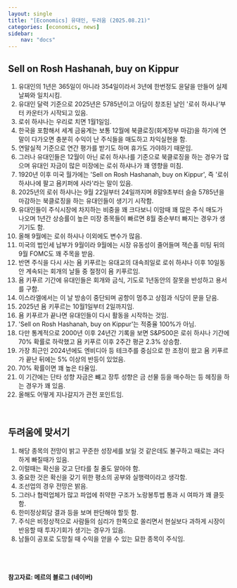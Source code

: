 ```yaml
---
layout: single
title: "[Economics] 유대인, 두려움 (2025.08.21)"
categories: [economics, news]
sidebar:
    nav: "docs"
---
```


## Sell on Rosh Hashanah, buy on Kippur
1. 유대인의 1년은 365일이 아니라 354일이라서 3년에 한번정도 윤달을 만들어 실제 날짜와 일치시킴.
1. 유대인 달력 기준으로 2025년은 5785년이고 아담이 창조된 날인 '로쉬 하샤나'부터 카운터가 시작되고 있음.
1. 로쉬 하샤나는 우리로 치면 1월1일임.
1. 한국을 포함해서 세계 금융계는 보통 12월에 북클로징(회계장부 마감)을 하기에 연말이 다가오면 충분히 수익이 난 주식들을 매도하고 차익실현을 함.
1. 연말실적 기준으로 연간 평가를 받기도 하며 휴가도 가야하기 때문임.
1. 그러나 유대인들은 12월이 아닌 로쉬 하샤나를 기준으로 북클로징을 하는 경우가 많으며 유대인 자금이 많은 미장에는 로쉬 하샤나가 꽤 영향을 미침.
1. 1920년 이후 미국 월가에는 'Sell on Rosh Hashanah, buy on Kippur', 즉 '로쉬 하샤나에 팔고 욤키퍼에 사라'라는 말이 있음.
1. 2025년의 로쉬 하샤나는 9월 22일부터 24일까지며 8말9초부터 슬슬 5785년을 마감하는 북클로징을 하는 유대인들이 생기기 시작함.
1. 유대인들이 주식시장에 차지하는 비중을 꽤 크다보니 이맘때 꽤 많은 주식 매도가 나오며 1년간 상승률이 높은 미장 종목들이 빠르면 8월 중순부터 빠지는 경우가 생기기도 함.
1. 올해 9월에는 로쉬 하샤나 이외에도 변수가 많음.
1. 미국의 법인세 납부가 9월이라 9월에는 시장 유동성이 줄어들며 잭슨홀 미팅 뒤의 9월 FOMC도 꽤 주목을 받음.
1. 반면 주식을 다시 사는 욤 키푸르는 유대교의 대속죄일로 로쉬 하샤나 이후 10일동안 계속되는 회개의 날들 중 절정이 욤 키푸르임.
1. 욤 키푸르 기간에 유대인들은 회개와 금식, 기도로 1년동안의 잘못을 반성하고 용서를 구함.
1. 이스라엘에서는 이 날 방송이 중단되며 공항이 멈추고 상점과 식당이 문을 닫음.
1. 2025년 욤 키푸르는 10월1일부터 2일까지임.
1. 욤 키푸르가 끝나면 유대인들이 다시 활동을 시작하는 것임.
1. 'Sell on Rosh Hashanah, buy on Kippur'는 적중율 100%가 아님.
1. 다만 통계적으로 2000년 이후 24년간 기록을 보면 S&P500은 로쉬 하샤나 기간에 70% 확률로 하락했고 욤 키푸르 이후 2주간 평균 2.3% 상승함.
1. 가장 최근인 2024년에도 엔비디아 등 테크주를 중심으로 한 조정이 왔고 욤 키푸르가 끝난 뒤에는 5% 이상의 반등이 있었음.
1. 70% 확률이면 꽤 높은 타율임.
1. 이 기간에는 단타 성향 자금은 뺴고 장투 성향은 금 선물 등을 매수하는 등 헤징을 하는 경우가 꽤 있음.
1. 올해도 어떻게 지나갈지가 관전 포인트임.

<br/>

## 두려움에 맞서기
1. 해당 종목의 전망이 밝고 꾸준한 성장세를 보일 것 같은데도 불구하고 때로는 과다하게 빠질때가 있음.
1. 이럴때는 확신을 갖고 단타를 칠 줄도 알아야 함.
1. 중요한 것은 확신을 갖기 위한 평소의 공부와 실행력이라고 생각함.
1. 조선업의 경우 전망은 밝음.
1. 그러나 협력업체가 많고 파업에 취약한 구조가 노랑봉투법 통과 시 여파가 꽤 클듯 함.
1. 한미정상회담 결과 등을 보며 판단해야 할듯 함.
1. 주식은 비정상적으로 사람들의 심리가 한쪽으로 쏠리면서 현실보다 과하게 시장이 반응할 때 투자기회가 생기는 경우가 있음.
1. 남들이 공포로 도망칠 때 수익을 얻을 수 있는 묘한 종목이 주식임.


<br/>
<br/>

#### 참고자료: 메르의 블로그 (네이버)